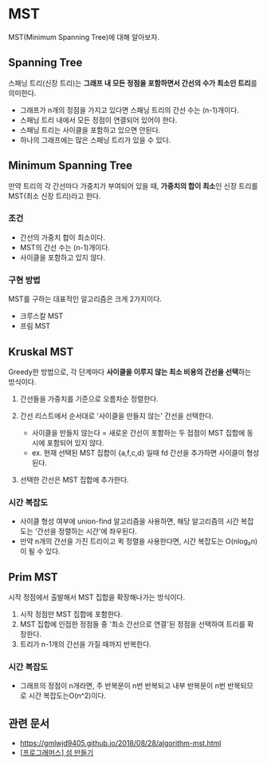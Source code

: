 # MST

MST(Minimum Spanning Tree)에 대해 알아보자.

## Spanning Tree

스패닝 트리(신장 트리)는 **그래프 내 모든 정점을 포함하면서 간선의 수가 최소인 트리**를 의미한다.

- 그래프가 n개의 정점을 가지고 있다면 스패닝 트리의 간선 수는 (n-1)개이다.
- 스패닝 트리 내에서 모든 정점이 연결되어 있어야 한다.
- 스패닝 트리는 사이클을 포함하고 있으면 안된다.
- 하나의 그래프에는 많은 스패닝 트리가 있을 수 있다.

## Minimum Spanning Tree

만약 트리의 각 간선마다 가중치가 부여되어 있을 때, **가중치의 합이 최소**인 신장 트리를 MST(최소 신장 트리)라고 한다.

### 조건

- 간선의 가중치 합이 최소이다.
- MST의 간선 수는 (n-1)개이다.
- 사이클을 포함하고 있지 않다.

### 구현 방법

MST를 구하는 대표적인 알고리즘은 크게 2가지이다.

- 크루스칼 MST
- 프림 MST

## Kruskal MST

Greedy한 방법으로, 각 단계마다 **사이클을 이루지 않는 최소 비용의 간선을 선택**하는 방식이다.

1. 간선들을 가중치를 기준으로 오름차순 정렬한다.
2. 간선 리스트에서 순서대로 '사이클을 만들지 않는' 간선을 선택한다.
   - 사이클을 만들지 않는다 = 새로운 간선이 포함하는 두 접점이 MST 집합에 동시에 포함되어 있지 않다.
   - ex. 현재 선택된 MST 집합이 {a,f,c,d} 일때 fd 간선을 추가하면 사이클이 형성된다.

3. 선택한 간선은 MST 집합에 추가한다.

### 시간 복잡도

- 사이클 형성 여부에 union-find 알고리즘을 사용하면, 해당 알고리즘의 시간 복잡도는 '간선을 정렬하는 시간'에 좌우된다.
- 만약 n개의 간선을 가진 트리이고 퀵 정렬을 사용한다면, 시간 복잡도는 O(nlog₂n)이 될 수 있다.

## Prim MST

시작 정점에서 출발해서 MST 집합을 확장해나가는 방식이다.

1. 시작 정점만 MST 집합에 포함한다.
2. MST 집합에 인접한 정점들 중 '최소 간선으로 연결'된 정점을 선택하여 트리를 확장한다.
3. 트리가 n-1개의 간선을 가질 때까지 반복한다.

### 시간 복잡도

- 그래프의 정점이 n개라면, 주 반복문이 n번 반복되고 내부 반복문이 n번 반복되므로 시간 복잡도는O(n^2)이다.

## 관련 문서

- https://gmlwjd9405.github.io/2018/08/28/algorithm-mst.html
- [[프로그래머스] 섬 만들기](https://school.programmers.co.kr/learn/courses/30/lessons/42861)